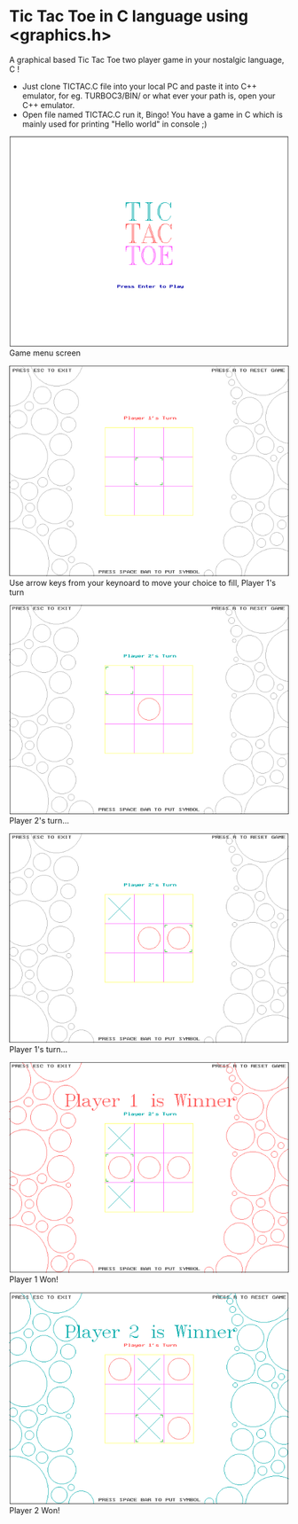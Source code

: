 # Tic Tac Toe in C language using <graphics.h>

A graphical based Tic Tac Toe two player game in your nostalgic language, C !

- Just clone TICTAC.C file into your local PC and paste it into C++ emulator, for eg. TURBOC3/BIN/ or what ever your path is, open your C++ emulator.
- Open file named TICTAC.C run it, Bingo! You have a game in C which is mainly used for printing "Hello world" in console ;)

![](screenshots/01.png)
Game menu screen

![](screenshots/02.png)
Use arrow keys from your keynoard to move your choice to fill, Player 1's turn

![](screenshots/03.png)
Player 2's turn...

![](screenshots/04.png)
Player 1's turn...

![](screenshots/05.png)
Player 1 Won!

![](screenshots/06.png)
Player 2 Won!
